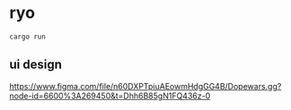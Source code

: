 # ryo

```sh
cargo run
```

## ui design

https://www.figma.com/file/n60DXPTpiuAEowmHdgGG4B/Dopewars.gg?node-id=6600%3A269450&t=Dhh6B85gN1FQ436z-0